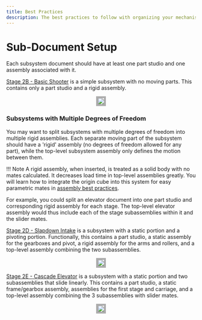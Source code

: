 ```yaml
---
title: Best Practices
description: The best practices to follow with organizing your mechanism documents in Onshape.
---
```


# Sub-Document Setup

Each subsystem document should have at least one part studio and one assembly associated with it. 

[Stage 2B - Basic Shooter](https://cad.onshape.com/documents/8f093edaad44b5702e92ddd9/w/fefbb7a7af099fc237c1513a/e/84d7075719d34c35b3be9410) is a simple subsystem with no moving parts. This contains only a part studio and a rigid assembly.

<center><img src="/img/best-practices/shooterAssembly.webp" style="border:5px solid #ADADAD"></center>

### Subsystems with Multiple Degrees of Freedom

You may want to split subsystems with multiple degrees of freedom into multiple rigid assemblies. Each separate moving part of the subsystem should have a 'rigid' assembly (no degrees of freedom allowed for any part), while the top-level subsystem assembly only defines the motion between them. 

!!! Note
    A rigid assembly, when inserted, is treated as a solid body with no mates calculated. It decreases load time in top-level assemblies greatly. You will learn how to integrate the origin cube into this system for easy parametric mates in [assembly best practices](assembly-setup.md).

For example, you could split an elevator document into one part studio and corresponding rigid assembly for each stage. The top-level elevator assembly would thus include each of the stage subassemblies within it and the slider mates.


[Stage 2D - Slapdown Intake](https://cad.onshape.com/documents/17302d787e092ce11015f7ee/w/f7cf5c02c7655f0328a3a74a/e/f1456325e0175c4c081008c2) is a subsystem with a static portion and a pivoting portion. Functionally, this contains a part studio, a static assembly for the gearboxes and pivot, a rigid assembly for the arms and rollers, and a top-level assembly combining the two subassemblies.

<center><img src="/img/best-practices/subassembly.webp" style="border:5px solid #ADADAD"></center>

[Stage 2E - Cascade Elevator](https://cad.onshape.com/documents/da5aef9e6bf6e869f4a51a45/w/5a0f4a3426876db0ba214277/e/f8fd8133abcb12800eacb5d1) is a subsystem with a static portion and two subassemblies that slide linearly. This contains a part studio, a static frame/gearbox assembly, assemblies for the first stage and carriage, and a top-level assembly combining the 3 subassemblies with slider mates.

<center><img src="/img/best-practices/elevatorAssembly.webp" style="border:5px solid #ADADAD"></center>

<br>